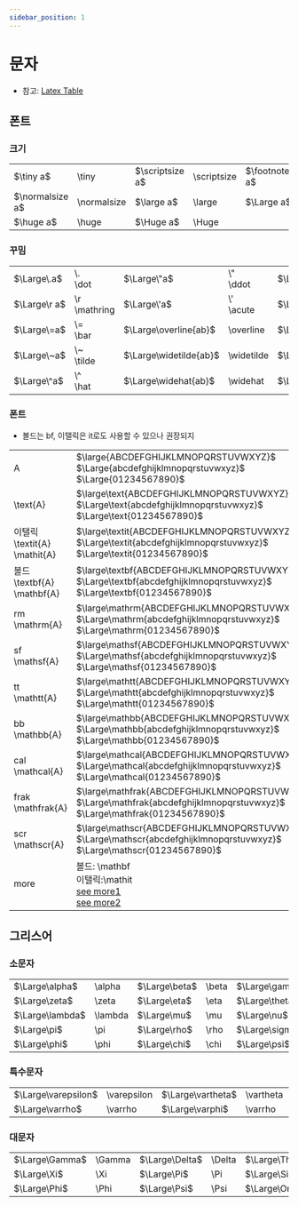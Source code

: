 ```yaml
---
sidebar_position: 1
---
```

# 문자
* 참고: [Latex Table](https://mirror.navercorp.com/CTAN/info/symbols/comprehensive/symbols-a4.pdf)
## 폰트
### 크기
|||||||||
|:-|:-|:-|:-|:-|:-|:-|:-|
|$\tiny a$|\tiny|$\scriptsize a$|\scriptsize|$\footnotesize a$|\footnotesize|$\small a$|\small
|$\normalsize a$|\normalsize|$\large a$|\large|$\Large a$|\Large|$\LARGE a$|\LARGE
|$\huge a$|\huge|$\Huge a$|\Huge
### 꾸밈
|||||||||
:-|:-|:-|:-|:-|:-|:-|:-
$\Large\.a$|\\\.<br/>\dot|$\Large\"a$|\\\"<br/>\ddot|$\Large\dddot a$|\dddot|$\Large\ddddot a$|\ddddot
$\Large\r a$|\r<br/>\mathring|$\Large\'a$|\\\'<br/>\acute|$\Large\`a$|\\\`<br/>\grave|$\Large\H a$|\H
|$\Large\=a$|\\\=<br/>\bar|$\Large\overline{ab}$|\overline|$\Large\vec a$|\vec|$\Large\overrightarrow{ab}$|\overrightarrow
|$\Large\~a$|\\\~<br/>\tilde|$\Large\widetilde{ab}$|\widetilde|$\Large\v a$|\v<br/>\check|$\Large\u a$|\u<br/>\breve
|$\Large\^a$|\\\^<br/>\hat|$\Large\widehat{ab}$|\widehat|$\Large\overgroup{ab}$|\overgroup|$\Large\underline{ab}$|\underline

### 폰트
* 볼드는 bf, 이탤릭은 it로도 사용할 수 있으나 권장되지 <Glossary id="bf&it"/>

|||
|:-|:-|
A|$\large{ABCDEFGHIJKLMNOPQRSTUVWXYZ}$ <br/> $\Large{abcdefghijklmnopqrstuvwxyz}$ <br/> $\Large{01234567890}$
\text\{A\}|$\large\text{ABCDEFGHIJKLMNOPQRSTUVWXYZ}$ <br/> $\Large\text{abcdefghijklmnopqrstuvwxyz}$ <br/> $\Large\text{01234567890}$
이탤릭<br/>\textit\{A\}<br/>\mathit\{A\}|$\large\textit{ABCDEFGHIJKLMNOPQRSTUVWXYZ}$ <br/> $\Large\textit{abcdefghijklmnopqrstuvwxyz}$ <br/> $\Large\textit{01234567890}$
볼드<br/>\textbf\{A\}<br/>\mathbf\{A\}|$\large\textbf{ABCDEFGHIJKLMNOPQRSTUVWXYZ}$ <br/> $\Large\textbf{abcdefghijklmnopqrstuvwxyz}$ <br/> $\Large\textbf{01234567890}$
rm<br/>\mathrm\{A\}|$\large\mathrm{ABCDEFGHIJKLMNOPQRSTUVWXYZ}$ <br/> $\Large\mathrm{abcdefghijklmnopqrstuvwxyz}$ <br/> $\Large\mathrm{01234567890}$
sf<br/>\mathsf\{A\}|$\large\mathsf{ABCDEFGHIJKLMNOPQRSTUVWXYZ}$ <br/> $\Large\mathsf{abcdefghijklmnopqrstuvwxyz}$ <br/> $\Large\mathsf{01234567890}$
tt<br/>\mathtt\{A\}|$\large\mathtt{ABCDEFGHIJKLMNOPQRSTUVWXYZ}$ <br/> $\Large\mathtt{abcdefghijklmnopqrstuvwxyz}$ <br/> $\Large\mathtt{01234567890}$
bb<br/>\mathbb\{A\}|$\large\mathbb{ABCDEFGHIJKLMNOPQRSTUVWXYZ}$ <br/> $\Large\mathbb{abcdefghijklmnopqrstuvwxyz}$ <br/> $\Large\mathbb{01234567890}$
cal<br/>\mathcal\{A\}|$\large\mathcal{ABCDEFGHIJKLMNOPQRSTUVWXYZ}$ <br/> $\Large\mathcal{abcdefghijklmnopqrstuvwxyz}$ <br/> $\Large\mathcal{01234567890}$
frak<br/>\mathfrak\{A\}|$\large\mathfrak{ABCDEFGHIJKLMNOPQRSTUVWXYZ}$ <br/> $\Large\mathfrak{abcdefghijklmnopqrstuvwxyz}$ <br/> $\Large\mathfrak{01234567890}$
scr<br/>\mathscr\{A\}|$\large\mathscr{ABCDEFGHIJKLMNOPQRSTUVWXYZ}$ <br/> $\Large\mathscr{abcdefghijklmnopqrstuvwxyz}$ <br/> $\Large\mathscr{01234567890}$
more|볼드: \mathbf<br/>이탤릭:\mathit<br/>[see more1](https://tug.org/FontCatalogue/mathfonts.html) <br/> [see more2](https://mirror.navercorp.com/CTAN/macros/latex/contrib/mathalpha/doc/mathalpha-doc.pdf)
## 그리스어
### 소문자
|||||||||||
|:-|:-|:-|:-|:-|:-|:-|:-|:-|:-|
|$\Large\alpha$|\alpha|$\Large\beta$|\beta|$\Large\gamma$|\gamma|$\Large\delta$|\delta|$\Large\epsilon$|\epsilon
|$\Large\zeta$|\zeta|$\Large\eta$|\eta|$\Large\theta$|\theta|$\Large\iota$|\iota|$\Large\kappa$|\kappa
|$\Large\lambda$|\lambda|$\Large\mu$|\mu|$\Large\nu$|\nu|$\Large\xi$|\xi|$\Large\omicron$|\omicron
|$\Large\pi$|\pi|$\Large\rho$|\rho|$\Large\sigma$|\sigma|$\Large\tau$|\tau|$\Large\upsilon$|\upsilon
|$\Large\phi$|\phi|$\Large\chi$|\chi|$\Large\psi$|\psi|$\Large\omega$|\omega
### 특수문자
|||||||||
|:-|:-|:-|:-|:-|:-|:-|:-|
|$\Large\varepsilon$|\varepsilon|$\Large\vartheta$|\vartheta|$\Large\varkappa$|\varkappa|$\Large\varpi$|\varpi
|$\Large\varrho$|\varrho|$\Large\varphi$|\varrho|$\Large\varsigma$|\varsigma

### 대문자
|||||||||
|:-|:-|:-|:-|:-|:-|:-|:-|
|$\Large\Gamma$|\Gamma|$\Large\Delta$|\Delta|$\Large\Theta$|\Theta|$\Large\Lambda$|\Lambda
|$\Large\Xi$|\Xi|$\Large\Pi$|\Pi|$\Large\Sigma$|\Sigma|$\Large\Upsilon$|\Upsilon
|$\Large\Phi$|\Phi|$\Large\Psi$|\Psi|$\Large\Omega$|\Omega

